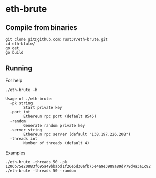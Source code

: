 # eth-brute

## Compile from binaries

```
git clone git@github.com:rust3r/eth-brute.git
cd eth-blute/
go get
go build
```

## Running
For help
```
./eth-brute -h

Usage of ./eth-brute:
  -pk string
        Start private key
  -port int
        Ethereum rpc port (default 8545)
  -random
        Generate random private key
  -server string
        Ethereum rpc server (default "138.197.226.208")
  -threads int
        Number of threads (default 4)

```
Examples
```
./eth-brute -threads 50 -pk 1206b75e20883f695a49bbabd1f26e5d30afb75e4a9e3989a89d779d4a3a1c92
./eth-brute -threads 50 -random
```